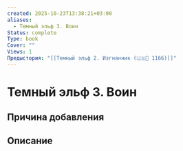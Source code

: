 ```yaml
---
created: 2025-10-23T13:38:21+03:00
aliases:
  - Темный эльф 3. Воин
Status: complete
Type: book
Cover: ""
Views: 1
Предыстория: "[[Темный эльф 2. Изгнанник (🇺🇸📘 1166)]]"
---
```


# Темный эльф 3. Воин









## Причина добавления



## Описание


